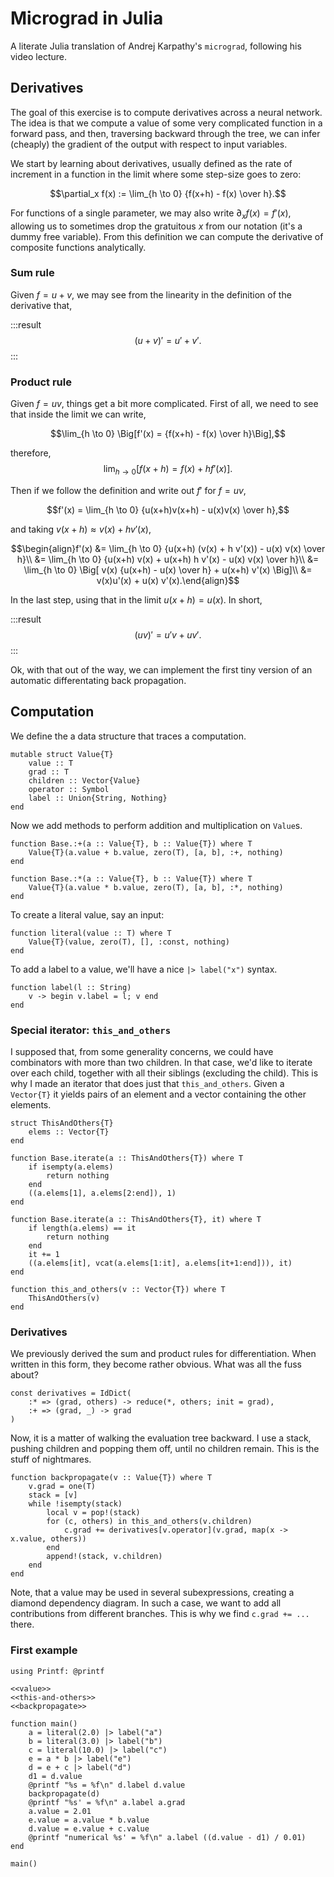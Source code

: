 # Micrograd in Julia
A literate Julia translation of Andrej Karpathy's `micrograd`, following his video lecture.

## Derivatives
The goal of this exercise is to compute derivatives across a neural network. The idea is that we compute a value of some very complicated function in a forward pass, and then, traversing backward through the tree, we can infer (cheaply) the gradient of the output with respect to input variables.

We start by learning about derivatives, usually defined as the rate of increment in a function in the limit where some step-size goes to zero:

$$\partial_x f(x) := \lim_{h \to 0} {f(x+h) - f(x) \over h}.$$

For functions of a single parameter, we may also write $\partial_x f(x) = f'(x)$, allowing us to sometimes drop the gratuitous $x$ from our notation (it's a dummy free variable). From this definition we can compute the derivative of composite functions analytically.

### Sum rule
Given $f = u + v$, we may see from the linearity in the definition of the derivative that,

:::result
$$(u+v)' = u' + v'.$$
:::

### Product rule
Given $f = uv$, things get a bit more complicated. First of all, we need to see that inside the limit we can write,

$$\lim_{h \to 0} \Big[f'(x) = {f(x+h) - f(x) \over h}\Big],$$

therefore,
$$\lim_{h \to 0} \Big[f(x+h) = f(x) + h f'(x)\Big].$$

Then if we follow the definition and write out $f'$ for $f=uv$,

$$f'(x) = \lim_{h \to 0} {u(x+h)v(x+h) - u(x)v(x) \over h},$$

and taking $v(x+h) \approx v(x) + h v'(x)$,

$$\begin{align}f'(x) &= \lim_{h \to 0} {u(x+h) (v(x) + h v'(x)) - u(x) v(x) \over h}\\
                     &= \lim_{h \to 0} {u(x+h) v(x) + u(x+h) h v'(x) - u(x) v(x) \over h}\\
                     &= \lim_{h \to 0} \Big[ v(x) {u(x+h) - u(x) \over h} + u(x+h) v'(x) \Big]\\
                     &= v(x)u'(x) + u(x) v'(x).\end{align}$$

In the last step, using that in the limit $u(x+h) = u(x)$. In short,

:::result
$$(uv)' = u'v + uv'.$$
:::

Ok, with that out of the way, we can implement the first tiny version of an automatic differentating back propagation.

## Computation
We define the a data structure that traces a computation.

``` {.julia #value}
mutable struct Value{T}
    value :: T
    grad :: T
    children :: Vector{Value}
    operator :: Symbol
    label :: Union{String, Nothing}
end
```

Now we add methods to perform addition and multiplication on `Value`s.

``` {.julia #value}
function Base.:+(a :: Value{T}, b :: Value{T}) where T
    Value{T}(a.value + b.value, zero(T), [a, b], :+, nothing)
end

function Base.:*(a :: Value{T}, b :: Value{T}) where T
    Value{T}(a.value * b.value, zero(T), [a, b], :*, nothing)
end
```

To create a literal value, say an input:

``` {.julia #value}
function literal(value :: T) where T
    Value{T}(value, zero(T), [], :const, nothing)
end
```

To add a label to a value, we'll have a nice `|> label("x")` syntax.

``` {.julia #value}
function label(l :: String)
    v -> begin v.label = l; v end
end
```

### Special iterator: `this_and_others`
I supposed that, from some generality concerns, we could have combinators with more than two children. In that case, we'd like to iterate over each child, together with all their siblings (excluding the child). This is why I made an iterator that does just that `this_and_others`. Given a `Vector{T}` it yields pairs of an element and a vector containing the other elements.

``` {.julia #this-and-others}
struct ThisAndOthers{T}
    elems :: Vector{T}
end

function Base.iterate(a :: ThisAndOthers{T}) where T
    if isempty(a.elems)
        return nothing
    end
    ((a.elems[1], a.elems[2:end]), 1)
end

function Base.iterate(a :: ThisAndOthers{T}, it) where T
    if length(a.elems) == it
        return nothing
    end
    it += 1
    ((a.elems[it], vcat(a.elems[1:it], a.elems[it+1:end])), it)
end

function this_and_others(v :: Vector{T}) where T
    ThisAndOthers(v)
end
```

### Derivatives
We previously derived the sum and product rules for differentiation. When written in this form, they become rather obvious. What was all the fuss about?

``` {.julia #backpropagate}
const derivatives = IdDict(
    :* => (grad, others) -> reduce(*, others; init = grad),
    :+ => (grad, _) -> grad
)
```

Now, it is a matter of walking the evaluation tree backward. I use a stack, pushing children and popping them off, until no children remain. This is the stuff of nightmares.

``` {.julia #backpropagate}
function backpropagate(v :: Value{T}) where T
    v.grad = one(T)
    stack = [v]
    while !isempty(stack)
        local v = pop!(stack)
        for (c, others) in this_and_others(v.children)
            c.grad += derivatives[v.operator](v.grad, map(x -> x.value, others))
        end
        append!(stack, v.children)
    end
end
```

Note, that a value may be used in several subexpressions, creating a diamond dependency diagram. In such a case, we want to add all contributions from different branches. This is why we find `c.grad += ...` there.

### First example

``` {.julia file=src/example1.jl}
using Printf: @printf

<<value>>
<<this-and-others>>
<<backpropagate>>

function main()
    a = literal(2.0) |> label("a")
    b = literal(3.0) |> label("b")
    c = literal(10.0) |> label("c")
    e = a * b |> label("e")
    d = e + c |> label("d")
    d1 = d.value
    @printf "%s = %f\n" d.label d.value
    backpropagate(d)
    @printf "%s' = %f\n" a.label a.grad
    a.value = 2.01
    e.value = a.value * b.value
    d.value = e.value + c.value
    @printf "numerical %s' = %f\n" a.label ((d.value - d1) / 0.01)
end

main()
```